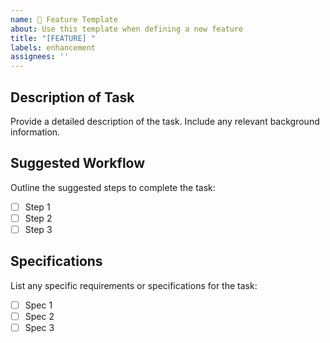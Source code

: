 ```yaml
---
name: 📃 Feature Template
about: Use this template when defining a new feature
title: "[FEATURE] "
labels: enhancement
assignees: ''
---
```


## Description of Task
Provide a detailed description of the task. Include any relevant background information.

## Suggested Workflow
Outline the suggested steps to complete the task:

- [ ] Step 1
- [ ] Step 2
- [ ] Step 3

## Specifications
List any specific requirements or specifications for the task:

- [ ] Spec 1
- [ ] Spec 2
- [ ] Spec 3
